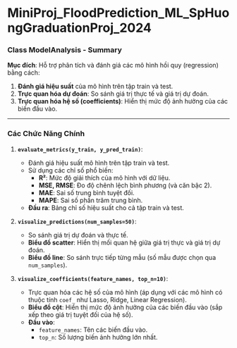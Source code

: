 # MiniProj_FloodPrediction_ML_SpHuongGraduationProj_2024


### **Class ModelAnalysis - Summary**

**Mục đích**: Hỗ trợ phân tích và đánh giá các mô hình hồi quy (regression) bằng cách:
1. **Đánh giá hiệu suất** của mô hình trên tập train và test.
2. **Trực quan hóa dự đoán**: So sánh giá trị thực tế và giá trị dự đoán.
3. **Trực quan hóa hệ số (coefficients)**: Hiển thị mức độ ảnh hưởng của các biến đầu vào.

---

### **Các Chức Năng Chính**

1. **`evaluate_metrics(y_train, y_pred_train)`**:
   - Đánh giá hiệu suất mô hình trên tập train và test.
   - Sử dụng các chỉ số phổ biến:
     - **R²**: Mức độ giải thích của mô hình với dữ liệu.
     - **MSE, RMSE**: Đo độ chênh lệch bình phương (và căn bậc 2).
     - **MAE**: Sai số trung bình tuyệt đối.
     - **MAPE**: Sai số phần trăm trung bình.
   - **Đầu ra**: Bảng chỉ số hiệu suất cho cả tập train và test.

2. **`visualize_predictions(num_samples=50)`**:
   - So sánh giá trị dự đoán và thực tế.
   - **Biểu đồ scatter**: Hiển thị mối quan hệ giữa giá trị thực và giá trị dự đoán.
   - **Biểu đồ line**: So sánh trực tiếp từng mẫu (số mẫu được chọn qua `num_samples`).

3. **`visualize_coefficients(feature_names, top_n=10)`**:
   - Trực quan hóa các hệ số của mô hình (áp dụng với các mô hình có thuộc tính `coef_` như Lasso, Ridge, Linear Regression).
   - **Biểu đồ cột**: Hiển thị mức độ ảnh hưởng của các biến đầu vào (sắp xếp theo giá trị tuyệt đối của hệ số).
   - **Đầu vào**: 
     - `feature_names`: Tên các biến đầu vào.
     - `top_n`: Số lượng biến ảnh hưởng lớn nhất.